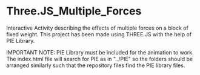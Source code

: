 # Three.JS_Multiple_Forces

Interactive Activity describing the effects of multiple forces on a block of fixed weight.
This project has been made using THREE.JS with the help of PIE Library.

IMPORTANT NOTE:
PIE Library must be included for the animation to work.
The index.html file will search for PIE as in "../PIE" so the folders should be arranged similarly such that the repository files find the PIE library files.
